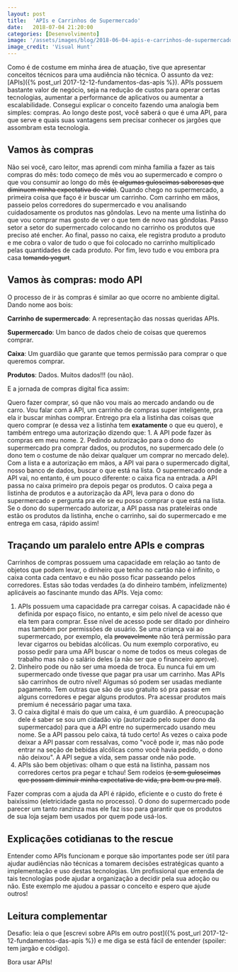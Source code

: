 ```yaml
---
layout: post
title:  'APIs e Carrinhos de Supermercado'
date:   2018-07-04 21:20:00
categories: [Desenvolvimento]
image: '/assets/images/blog/2018-06-04-apis-e-carrinhos-de-supermercado.jpg'
image_credit: 'Visual Hunt'
---
```


Como é de costume em minha área de atuação, tive que apresentar conceitos técnicos para uma audiência não técnica. O assunto da vez: [APIs]({% post_url 2017-12-12-fundamentos-das-apis %}). APIs possuem bastante valor de negócio, seja na redução de custos para operar certas tecnologias, aumentar a performance de aplicativos ou aumentar a escalabilidade. Consegui explicar o conceito fazendo uma analogia bem simples: compras. Ao longo deste post, você saberá o que é uma API, para que serve e quais suas vantagens sem precisar conhecer os jargões que assombram esta tecnologia.

<!--more-->

## Vamos às compras

Não sei você, caro leitor, mas aprendi com minha familia a fazer as tais compras do mês: todo começo de mês vou ao supermercado e compro o que vou consumir ao longo do mês ~~(e algumas guloseimas saborosas que diminuem minha expectativa de vida)~~. Quando chego no supermercado, a primeira coisa que faço é ir buscar um carrinho. Com carrinho em mãos, passeio pelos corredores do supermercado e vou analisando cuidadosamente os produtos nas gôndolas. Levo na mente uma listinha do que vou comprar mas gosto de ver o que tem de novo nas gôndolas. Passo setor a setor do supermercado colocando no carrinho os produtos que preciso até encher. Ao final, passo no caixa, ele registra produto a produto e me cobra o valor de tudo o que foi colocado no carrinho multiplicado pelas quantidades de cada produto. Por fim, levo tudo e vou embora pra casa ~~tomando yogurt~~.

## Vamos às compras: modo API

O processo de ir às compras é similar ao que ocorre no ambiente digital. Dando nome aos bois:

**Carrinho de supermercado**: A representação das nossas queridas APIs.

**Supermercado**: Um banco de dados cheio de coisas que queremos comprar.

**Caixa**: Um guardião que garante que temos permissão para comprar o que queremos comprar.

**Produtos**: Dados. Muitos dados!!! (ou não).

E a jornada de compras digital fica assim:

Quero fazer comprar, só que não vou mais ao mercado andando ou de carro. Vou falar com a API, um carrinho de compras super inteligente, pra ela ir buscar minhas comprar. Entrego pra ela a listinha das coisas que quero comprar (e dessa vez a listinha tem **exatamente** o que eu quero), e também entrego uma autorização dizendo que: 1. A API pode fazer às compras em meu nome. 2. Pedindo autorização para o dono do supermercado pra comprar dados, ou produtos, no supermercado dele (o dono tem o costume de não deixar qualquer um comprar no mercado dele). Com a lista e a autorização em mãos, a API vai para o supermercado digital, nosso banco de dados, buscar o que está na lista. O supermercado onde a API vai, no entanto, é um pouco diferente: o caixa fica na entrada. a API passa no caixa primeiro pra depois pegar os produtos. O caixa pega a listinha de produtos e a autorização da API, leva para o dono do supermercado e pergunta pra ele se eu posso comprar o que está na lista. Se o dono do supermercado autorizar, a API passa nas prateleiras onde estão os produtos da listinha, enche o carrinho, sai do supermercado e me entrega em casa, rápido assim!

## Traçando um paralelo entre APIs e compras

Carrinhos de compras possuem uma capacidade em relação ao tanto de objetos que podem levar, o dinheiro que tenho no cartão não é infinito, o caixa conta cada centavo e eu não posso ficar passeando pelos corredores. Estas são todas verdades (a do dinheiro também, infelizmente) aplicáveis ao fascinante mundo das APIs. Veja como:

1. APIs possuem uma capacidade pra carregar coisas. A capacidade não é definida por espaço físico, no entanto, e sim pelo nível de acesso que ela tem para comprar. Esse nível de acesso pode ser ditado por dinheiro mas também por permissões de usuário. Se uma criança vai ao supermercado, por exemplo, ela ~~provavelmente~~ não terá permissão para levar cigarros ou bebidas alcólicas. Ou num exemplo corporativo, eu posso pedir para uma API buscar o nome de todos os meus colegas de trabalho mas não o salário deles (a não ser que o financeiro aprove).
2. Dinheiro pode ou não ser uma moeda de troca. Eu nunca fui em um supermercado onde tivesse que pagar pra usar um carrinho. Mas APIs são carrinhos de outro nível! Algumas só podem ser usadas mediante pagamento. Tem outras que são de uso gratuito só pra passar em alguns corredores e pegar alguns produtos. Pra acessar produtos mais premium é necessário pagar uma taxa.
3. O caixa digital é mais do que um caixa, é um guardião. A preocupação dele é saber se sou um cidadão vip (autorizado pelo super dono da supermercado) para que a API entre no supermercado usando meu nome. Se a API passou pelo caixa, tá tudo certo! As vezes o caixa pode deixar a API passar com ressalvas, como "você pode ir, mas não pode entrar na seção de bebidas alcólicas como você havia pedido, o dono não deixou". A API segue a vida, sem passar onde não pode.
4. APIs são bem objetivas: olham o que está na listinha, passam nos corredores certos pra pegar e tchau! Sem rodeios ~~(e sem guloseimas que possam diminuir minha expectativa de vida, pra bem ou pra mal)~~.

Fazer compras com a ajuda da API é rápido, eficiente e o custo do frete é baixíssimo (eletricidade gasta no processo). O dono do supermercado pode parecer um tanto ranzinza mas ele faz isso para garantir que os produtos de sua loja sejam bem usados por quem pode usá-los.

## Explicações cotidianas to the rescue

Entender como APIs funcionam e porque são importantes pode ser útil para ajudar audiências não técnicas a tomarem decisões estratégicas quanto a implementação e uso destas tecnologias. Um profissional que entenda de tais tecnologias pode ajudar a organização a decidir pela sua adoção ou não. Este exemplo me ajudou a passar o conceito e espero que ajude outros!

## Leitura complementar

Desafio: leia o que [escrevi sobre APIs em outro post]({% post_url 2017-12-12-fundamentos-das-apis %}) e me diga se está fácil de entender (spoiler: tem jargão e código).

Bora usar APIs!
